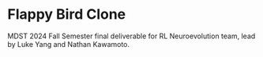 # Flappy Bird Clone

MDST 2024 Fall Semester final deliverable for RL Neuroevolution team, lead by Luke Yang and Nathan Kawamoto.
